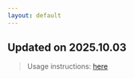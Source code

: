 ```yaml
---
layout: default
---
```


## Updated on 2025.10.03
> Usage instructions: [here](./docs/README.md#usage)

